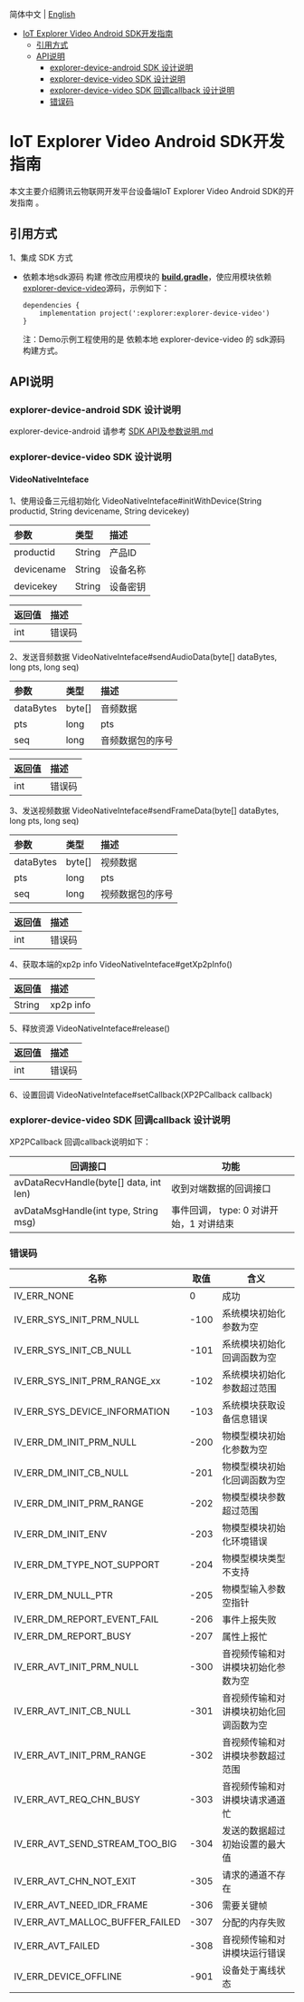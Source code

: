 简体中文 | [English](docs/en)

* [IoT Explorer Video Android SDK开发指南](#IoT-Explorer-Video-Android-SDK开发指南)
  * [引用方式](#引用方式)
  * [API说明](#API说明)
     *  [explorer-device-android SDK 设计说明](#explorer-device-android-SDK-设计说明)
     *  [explorer-device-video SDK 设计说明](#explorer-device-video-SDK-设计说明)
     *  [explorer-device-video SDK 回调callback 设计说明](#explorer-device-video-SDK-回调callback-设计说明)
     *  [错误码](#错误码)

# IoT Explorer Video Android SDK开发指南

本文主要介绍腾讯云物联网开发平台设备端IoT Explorer Video Android SDK的开发指南 。

## 引用方式

1、集成 SDK 方式
 - 依赖本地sdk源码 构建
    修改应用模块的 **[build.gradle](../device-android-demo/build.gradle)**，使应用模块依赖 [explorer-device-video](../explorer-device-video)源码，示例如下：

    ```gr
    dependencies {
        implementation project(':explorer:explorer-device-video')
    }
    ```
    注：Demo示例工程使用的是 依赖本地 explorer-device-video 的 sdk源码 构建方式。

## API说明

### explorer-device-android SDK 设计说明

explorer-device-android 请参考 [SDK API及参数说明.md](../explorer-device-android/docs/SDK%20API及参数说明.md)

### explorer-device-video SDK 设计说明

#### VideoNativeInteface

1、使用设备三元组初始化 VideoNativeInteface#initWithDevice(String productid, String devicename, String devicekey)

| 参数 | 类型 | 描述 |
|:-|:-|:-|
| productid | String | 产品ID |
| devicename| String | 设备名称 |
| devicekey | String | 设备密钥 |

| 返回值 | 描述 |
|:-|:-|
| int | 错误码 |

2、发送音频数据 VideoNativeInteface#sendAudioData(byte[] dataBytes, long pts, long seq)

| 参数 | 类型 | 描述 |
|:-|:-|:-|
| dataBytes | byte[] | 音频数据 |
| pts| long | pts |
| seq | long | 音频数据包的序号 |

| 返回值 | 描述 |
|:-|:-|
| int | 错误码 |

3、发送视频数据 VideoNativeInteface#sendFrameData(byte[] dataBytes, long pts, long seq)

| 参数 | 类型 | 描述 |
|:-|:-|:-|
| dataBytes | byte[] | 视频数据 |
| pts| long | pts |
| seq | long | 视频数据包的序号 |

| 返回值 | 描述 |
|:-|:-|
| int | 错误码 |

4、获取本端的xp2p info VideoNativeInteface#getXp2pInfo()

| 返回值 | 描述 |
|:-|:-|
| String | xp2p info |

5、释放资源 VideoNativeInteface#release()

| 返回值 | 描述 |
|:-|:-|
| int | 错误码 |

6、设置回调 VideoNativeInteface#setCallback(XP2PCallback callback)


### explorer-device-video SDK 回调callback 设计说明

XP2PCallback 回调callback说明如下：

| 回调接口 | 功能 |
| ----------------------- | ---------- |
| avDataRecvHandle(byte[] data, int len) | 收到对端数据的回调接口 |
| avDataMsgHandle(int type, String msg)  | 事件回调， type: 0 对讲开始，1 对讲结束|


### 错误码

| 名称                          |  取值    | 含义                                   |
| --------                      | -----    | --------------------------------------|
| IV_ERR_NONE                   |    0     |   成功                                 |
| IV_ERR_SYS_INIT_PRM_NULL      |  -100    | 系统模块初始化参数为空                   |
| IV_ERR_SYS_INIT_CB_NULL       |  -101    | 系统模块初始化回调函数为空               |
| IV_ERR_SYS_INIT_PRM_RANGE_xx  |  -102    | 系统模块初始化参数超过范围               |
| IV_ERR_SYS_DEVICE_INFORMATION |  -103    | 系统模块获取设备信息错误                 |
| IV_ERR_DM_INIT_PRM_NULL       |  -200    | 物模型模块初始化参数为空                 |
| IV_ERR_DM_INIT_CB_NULL        |  -201    | 物模型模块初始化回调函数为空               |
| IV_ERR_DM_INIT_PRM_RANGE      |  -202    | 物模型模块参数超过范围               |
| IV_ERR_DM_INIT_ENV            |  -203    | 物模型模块初始化环境错误               |
| IV_ERR_DM_TYPE_NOT_SUPPORT    |  -204    | 物模型模块类型不支持                 |
| IV_ERR_DM_NULL_PTR            |  -205    | 物模型输入参数空指针                 |
| IV_ERR_DM_REPORT_EVENT_FAIL   |  -206    | 事件上报失败                         |
| IV_ERR_DM_REPORT_BUSY         |  -207    | 属性上报忙                           |
| IV_ERR_AVT_INIT_PRM_NULL      |  -300    | 音视频传输和对讲模块初始化参数为空                 |
| IV_ERR_AVT_INIT_CB_NULL       |  -301    | 音视频传输和对讲模块初始化回调函数为空               |
| IV_ERR_AVT_INIT_PRM_RANGE     |  -302    | 音视频传输和对讲模块参数超过范围               |
| IV_ERR_AVT_REQ_CHN_BUSY       |  -303    | 音视频传输和对讲模块请求通道忙               |
| IV_ERR_AVT_SEND_STREAM_TOO_BIG|  -304    | 发送的数据超过初始设置的最大值                 |
| IV_ERR_AVT_CHN_NOT_EXIT       |  -305    | 请求的通道不存在                         |
| IV_ERR_AVT_NEED_IDR_FRAME     |  -306    | 需要关键帧                           |
| IV_ERR_AVT_MALLOC_BUFFER_FAILED|  -307   | 分配的内存失败                           |
| IV_ERR_AVT_FAILED             |  -308    | 音视频传输和对讲模块运行错误                |
| IV_ERR_DEVICE_OFFLINE          |  -901  |  设备处于离线状态              |